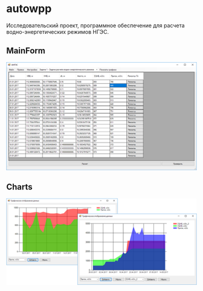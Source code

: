 # autowpp
Исследовательский проект, программное обеспечение для расчета водно-энергетических режимов НГЭС. 

## MainForm
![](https://github.com/iMashine/autowpp/blob/master/mainwindowscreen.png)

## Charts
![](https://github.com/iMashine/autowpp/blob/master/chartsscreen.png)
